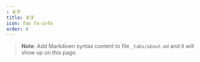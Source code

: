 ```yaml
---
: 关于
title: 关于
icon: fas fa-info
order: 4
---
```



> **Note**: Add Markdown syntax content to file `_tabs/about.md` and it will show up on this page.
